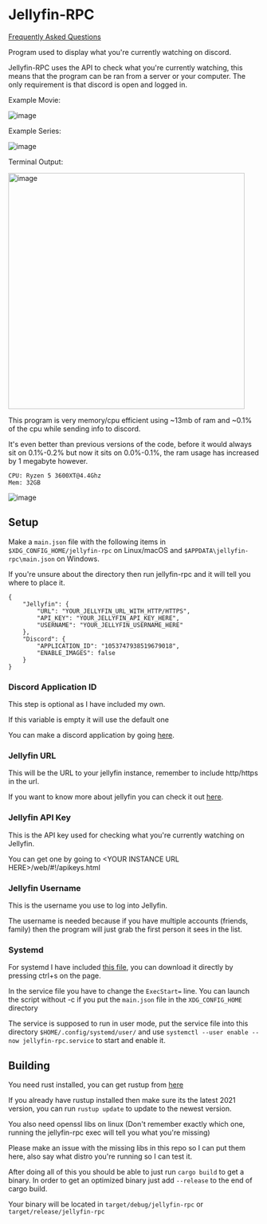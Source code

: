 # Jellyfin-RPC

[Frequently Asked Questions](FAQ.md)

Program used to display what you're currently watching on discord.

Jellyfin-RPC uses the API to check what you're currently watching, this means that the program can be ran from a server or your computer. The only requirement is that discord is open and logged in.


Example Movie:

![image](https://user-images.githubusercontent.com/66682497/213467832-5eb6b0a0-1b83-47db-bf00-48c0e739aec4.png)

Example Series:

![image](https://user-images.githubusercontent.com/66682497/213467669-8375841d-b846-4afe-8bd3-0b09f4c7f2ad.png)

Terminal Output:

<img width="474" alt="image" src="https://user-images.githubusercontent.com/66682497/214524256-7347df00-9247-4140-814d-569055ce39f8.png">

This program is very memory/cpu efficient using ~13mb of ram and ~0.1% of the cpu while sending info to discord.

It's even better than previous versions of the code, before it would always sit on 0.1%-0.2% but now it sits on 0.0%-0.1%,
the ram usage has increased by 1 megabyte however.

```
CPU: Ryzen 5 3600XT@4.4Ghz
Mem: 32GB
```

![image](https://user-images.githubusercontent.com/66682497/211466607-6482a37c-3cf8-434c-a282-85c53e84697e.png)

## Setup
Make a `main.json` file with the following items in `$XDG_CONFIG_HOME/jellyfin-rpc` on Linux/macOS and `$APPDATA\jellyfin-rpc\main.json` on Windows.

If you're unsure about the directory then run jellyfin-rpc and it will tell you where to place it.

```
{
    "Jellyfin": {
        "URL": "YOUR_JELLYFIN_URL_WITH_HTTP/HTTPS",
        "API_KEY": "YOUR_JELLYFIN_API_KEY_HERE",
        "USERNAME": "YOUR_JELLYFIN_USERNAME_HERE"
    },
    "Discord": {
        "APPLICATION_ID": "1053747938519679018",
        "ENABLE_IMAGES": false
    }
}
```

### Discord Application ID
This step is optional as I have included my own.

If this variable is empty it will use the default one

You can make a discord application by going <a href="https://discord.com/developers/applications">here</a>.

### Jellyfin URL
This will be the URL to your jellyfin instance, remember to include http/https in the url.

If you want to know more about jellyfin you can check it out <a href="https://jellyfin.org/">here</a>.

### Jellyfin API Key
This is the API key used for checking what you're currently watching on Jellyfin.

You can get one by going to \<YOUR INSTANCE URL HERE>/web/#!/apikeys.html

### Jellyfin Username
This is the username you use to log into Jellyfin.

The username is needed because if you have multiple accounts (friends, family) then the program will just grab the first person it sees in the list.

### Systemd

For systemd I have included <a href="https://raw.githubusercontent.com/Radiicall/jellyfin-rpc/main/jellyfin-rpc.service">this file</a>, you can download it directly by pressing ctrl+s on the page.

In the service file you have to change the `ExecStart=` line. You can launch the script without -c if you put the `main.json` file in the `XDG_CONFIG_HOME` directory

The service is supposed to run in user mode, put the service file into this directory `$HOME/.config/systemd/user/` and use `systemctl --user enable --now jellyfin-rpc.service` to start and enable it.

## Building
You need rust installed, you can get rustup from <a href="https://rustup.rs/">here</a>

If you already have rustup installed then make sure its the latest 2021 version, you can run `rustup update` to update to the newest version.

You also need openssl libs on linux (Don't remember exactly which one, running the jellyfin-rpc exec will tell you what you're missing)

Please make an issue with the missing libs in this repo so I can put them here, also say what distro you're running so I can test it.

After doing all of this you should be able to just run `cargo build` to get a binary.
In order to get an optimized binary just add `--release` to the end of cargo build.

Your binary will be located in `target/debug/jellyfin-rpc` or `target/release/jellyfin-rpc`
